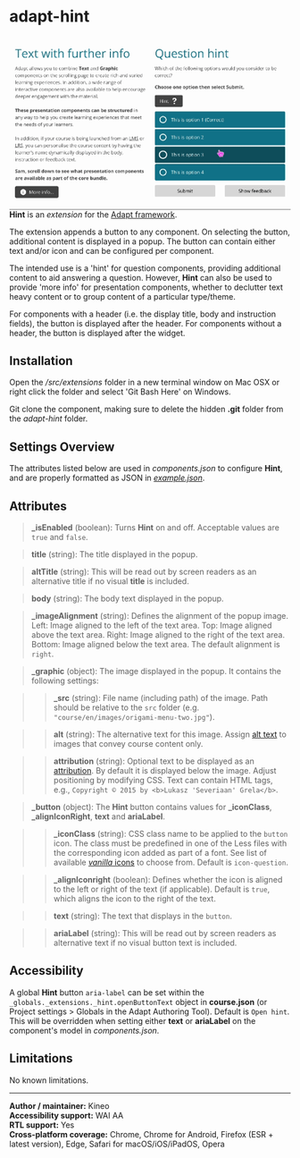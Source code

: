 # adapt-hint

<img src="demo.gif" alt="the hint extension in action" align="right">

**Hint** is an *extension* for the [Adapt framework](https://github.com/adaptlearning/adapt_framework).

The extension appends a button to any component. On selecting the button, additional content is displayed in a popup. The button can contain either text and/or icon and can be configured per component.

The intended use is a 'hint' for question components, providing additional content to aid answering a question. However, **Hint** can also be used to provide 'more info' for presentation components, whether to declutter text heavy content or to group content of a particular type/theme.

For components with a header (i.e. the display title, body and instruction fields), the button is displayed after the header. For components without a header, the button is displayed after the widget.

## Installation

Open the */src/extensions* folder in a new terminal window on Mac OSX or right click the folder and select 'Git Bash Here' on Windows.

Git clone the component, making sure to delete the hidden **.git** folder from the *adapt-hint* folder.

## Settings Overview

The attributes listed below are used in *components.json* to configure **Hint**, and are properly formatted as JSON in [*example.json*](https://github.com/cgkineo/adapt-hint/blob/master/example.json).

## Attributes

>**\_isEnabled** (boolean): Turns **Hint** on and off. Acceptable values are `true` and `false`.

>**title** (string): The title displayed in the popup.

>**altTitle** (string): This will be read out by screen readers as an alternative title if no visual **title** is included.

>**body** (string): The body text displayed in the popup.

>**\_imageAlignment** (string):
Defines the alignment of the popup image. Left: Image aligned to the left of the text area. Top: Image aligned above the text area. Right: Image aligned to the right of the text area. Bottom: Image aligned below the text area. The default alignment is `right`.

>**\_graphic** (object):
The image displayed in the popup. It contains the following settings:

>>**\_src** (string):
File name (including path) of the image. Path should be relative to the `src` folder (e.g. `"course/en/images/origami-menu-two.jpg"`).

>>**alt** (string):
The alternative text for this image. Assign [alt text](https://github.com/adaptlearning/adapt_framework/wiki/Providing-good-alt-text) to images that convey course content only.

>>**attribution** (string):
Optional text to be displayed as an [attribution](https://wiki.creativecommons.org/Best_practices_for_attribution). By default it is displayed below the image. Adjust positioning by modifying CSS. Text can contain HTML tags, e.g., `Copyright © 2015 by <b>Lukasz 'Severiaan' Grela</b>`.

>**\_button** (object): The **Hint** button contains values for **\_iconClass**, **\_alignIconRight**, **text** and **ariaLabel**.

>>**\_iconClass** (string): CSS class name to be applied to the `button` icon. The class must be predefined in one of the Less files with the corresponding icon added as part of a font. See list of available [_vanilla_ icons](https://github.com/adaptlearning/adapt-contrib-vanilla/wiki/Icons) to choose from. Default is `icon-question`.

>>**\_alignIconright** (boolean): Defines whether the icon is aligned to the left or right of the text (if applicable). Default is `true`, which aligns the icon to the right of the text.

>>**text** (string): The text that displays in the `button`.

>>**ariaLabel** (string): This will be read out by screen readers as alternative text if no visual button text is included.

## Accessibility

A global **Hint** button `aria-label` can be set within the `_globals._extensions._hint.openButtonText` object in **course.json** (or Project settings > Globals in the Adapt Authoring Tool). Default is `Open hint`. This will be overridden when setting either **text** or **ariaLabel** on the component's model in *components.json*.

## Limitations

No known limitations.

----------------------------
**Author / maintainer:**  Kineo<br>
**Accessibility support:** WAI AA<br>
**RTL support:** Yes<br>
**Cross-platform coverage:** Chrome, Chrome for Android, Firefox (ESR + latest version), Edge, Safari for macOS/iOS/iPadOS, Opera<br>
